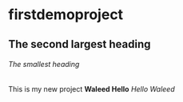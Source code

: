 # firstdemoproject
## The second largest heading
###### The smallest heading
This is my new project
**Waleed Hello**
*Hello Waleed*
